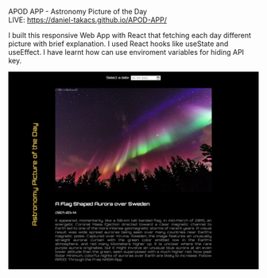 APOD APP - Astronomy Picture of the Day
<br>
LIVE: https://daniel-takacs.github.io/APOD-APP/
<br>

I built this responsive Web App with React that fetching each day different picture with brief explanation. I used React hooks like useState and useEffect. I have learnt how can use enviroment variables for hiding API key.  

![Design preview for the Arch Studio multi-page website coding challenge](./preview.jpg)
